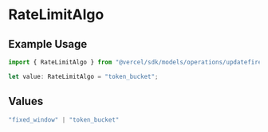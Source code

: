 # RateLimitAlgo

## Example Usage

```typescript
import { RateLimitAlgo } from "@vercel/sdk/models/operations/updatefirewallconfig.js";

let value: RateLimitAlgo = "token_bucket";
```

## Values

```typescript
"fixed_window" | "token_bucket"
```